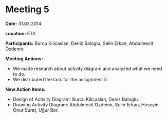 # Meeting 5 #

**Date:** 31.03.2014

**Location:** ETA

**Participants:** Burcu Kilicaslan, Deniz Baloglu, Selin Erkan, Abdulmecit Özdemir.

**Meeting Actions:**
  * We made research about activity diagram and analyzed what we need to do.
  * We distributed the task for the assignment 5.

**New Action Items:**
  * Design of Activity Diagram: Burcu Kilicaslan, Deniz Baloglu.
  * Drawing Activity Diagram: Abdulmecit Özdemir, Selin Erkan, Huseyin Onur Surat, Uğur Bor.